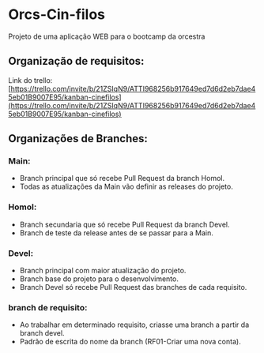 # Orcs-Cin-filos
Projeto de uma aplicação WEB para o bootcamp da orcestra

## Organização de requisitos:

Link do trello: [https://trello.com/invite/b/21ZSIqN9/ATTI968256b917649ed7d6d2eb7dae45eb01B9007E95/kanban-cinefilos](https://trello.com/invite/b/21ZSIqN9/ATTI968256b917649ed7d6d2eb7dae45eb01B9007E95/kanban-cinefilos)

## Organizações de Branches:

### Main:

- Branch principal que só recebe Pull Request da branch Homol.
- Todas as atualizações da Main vão definir as releases do projeto.

### Homol:

- Branch secundaria que só recebe Pull Request da branch Devel.
- Branch de teste da release antes de se passar para a Main.

### Devel:

- Branch principal com maior atualização do projeto.
- Branch base do projeto para o desenvolvimento.
- Branch Devel só recebe Pull Request das branches de cada requisito.

### branch de requisito:

- Ao trabalhar em determinado requisito, criasse uma branch a partir da branch devel.
- Padrão de escrita do nome da branch (RF01-Criar uma nova conta).